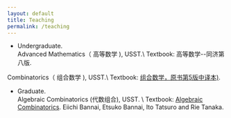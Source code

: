 ```yaml
---
layout: default
title: Teaching
permalink: /teaching
---
```


* Undergraduate.   
      Advanced Mathematics（ 高等数学 ), USST.\\
   Textbook:  高等数学--同济第八版.
  
 Combinatorics（ 组合数学 ), USST.\\
   Textbook:  [ 组合数学，原书第5版中译本)](https://baike.baidu.com/item/%E7%BB%84%E5%90%88%E6%95%B0%E5%AD%A6%EF%BC%88%E5%8E%9F%E4%B9%A6%E7%AC%AC5%E7%89%88%EF%BC%89/24675086?fr=aladdin).


* Graduate.  
      Algebraic Combinatorics (代数组合), USST. \\
    Textbook:  [Algebraic Combinatorics](https://www.degruyter.com/document/doi/10.1515/9783110630251/html). 
    Eiichi Bannai, Etsuko Bannai, Ito Tatsuro and Rie Tanaka.
